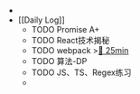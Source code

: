 -
- [[Daily Log]]
	- TODO Promise A+
	- TODO React技术揭秘
	- TODO webpack >[🍅 25min](#agenda-pomo://?t=f-1689403661173-1500)
	- TODO 算法-DP
	- TODO JS、TS、Regex练习
	-